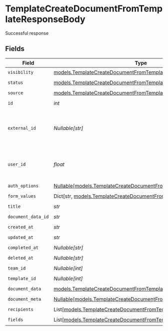 # TemplateCreateDocumentFromTemplateResponseBody

Successful response


## Fields

| Field                                                                                                                                    | Type                                                                                                                                     | Required                                                                                                                                 | Description                                                                                                                              |
| ---------------------------------------------------------------------------------------------------------------------------------------- | ---------------------------------------------------------------------------------------------------------------------------------------- | ---------------------------------------------------------------------------------------------------------------------------------------- | ---------------------------------------------------------------------------------------------------------------------------------------- |
| `visibility`                                                                                                                             | [models.TemplateCreateDocumentFromTemplateVisibility](../models/templatecreatedocumentfromtemplatevisibility.md)                         | :heavy_check_mark:                                                                                                                       | N/A                                                                                                                                      |
| `status`                                                                                                                                 | [models.TemplateCreateDocumentFromTemplateStatus](../models/templatecreatedocumentfromtemplatestatus.md)                                 | :heavy_check_mark:                                                                                                                       | N/A                                                                                                                                      |
| `source`                                                                                                                                 | [models.TemplateCreateDocumentFromTemplateSource](../models/templatecreatedocumentfromtemplatesource.md)                                 | :heavy_check_mark:                                                                                                                       | N/A                                                                                                                                      |
| `id`                                                                                                                                     | *int*                                                                                                                                    | :heavy_check_mark:                                                                                                                       | N/A                                                                                                                                      |
| `external_id`                                                                                                                            | *Nullable[str]*                                                                                                                          | :heavy_check_mark:                                                                                                                       | A custom external ID you can use to identify the document.                                                                               |
| `user_id`                                                                                                                                | *float*                                                                                                                                  | :heavy_check_mark:                                                                                                                       | The ID of the user that created this document.                                                                                           |
| `auth_options`                                                                                                                           | [Nullable[models.TemplateCreateDocumentFromTemplateAuthOptions]](../models/templatecreatedocumentfromtemplateauthoptions.md)             | :heavy_check_mark:                                                                                                                       | N/A                                                                                                                                      |
| `form_values`                                                                                                                            | Dict[str, [models.TemplateCreateDocumentFromTemplateFormValues](../models/templatecreatedocumentfromtemplateformvalues.md)]              | :heavy_check_mark:                                                                                                                       | N/A                                                                                                                                      |
| `title`                                                                                                                                  | *str*                                                                                                                                    | :heavy_check_mark:                                                                                                                       | N/A                                                                                                                                      |
| `document_data_id`                                                                                                                       | *str*                                                                                                                                    | :heavy_check_mark:                                                                                                                       | N/A                                                                                                                                      |
| `created_at`                                                                                                                             | *str*                                                                                                                                    | :heavy_check_mark:                                                                                                                       | N/A                                                                                                                                      |
| `updated_at`                                                                                                                             | *str*                                                                                                                                    | :heavy_check_mark:                                                                                                                       | N/A                                                                                                                                      |
| `completed_at`                                                                                                                           | *Nullable[str]*                                                                                                                          | :heavy_check_mark:                                                                                                                       | N/A                                                                                                                                      |
| `deleted_at`                                                                                                                             | *Nullable[str]*                                                                                                                          | :heavy_check_mark:                                                                                                                       | N/A                                                                                                                                      |
| `team_id`                                                                                                                                | *Nullable[int]*                                                                                                                          | :heavy_check_mark:                                                                                                                       | N/A                                                                                                                                      |
| `template_id`                                                                                                                            | *Nullable[int]*                                                                                                                          | :heavy_check_mark:                                                                                                                       | N/A                                                                                                                                      |
| `document_data`                                                                                                                          | [models.TemplateCreateDocumentFromTemplateDocumentData](../models/templatecreatedocumentfromtemplatedocumentdata.md)                     | :heavy_check_mark:                                                                                                                       | N/A                                                                                                                                      |
| `document_meta`                                                                                                                          | [Nullable[models.TemplateCreateDocumentFromTemplateDocumentMeta]](../models/templatecreatedocumentfromtemplatedocumentmeta.md)           | :heavy_check_mark:                                                                                                                       | N/A                                                                                                                                      |
| `recipients`                                                                                                                             | List[[models.TemplateCreateDocumentFromTemplateTemplatesRecipients](../models/templatecreatedocumentfromtemplatetemplatesrecipients.md)] | :heavy_check_mark:                                                                                                                       | N/A                                                                                                                                      |
| `fields`                                                                                                                                 | List[[models.TemplateCreateDocumentFromTemplateFields](../models/templatecreatedocumentfromtemplatefields.md)]                           | :heavy_check_mark:                                                                                                                       | N/A                                                                                                                                      |
